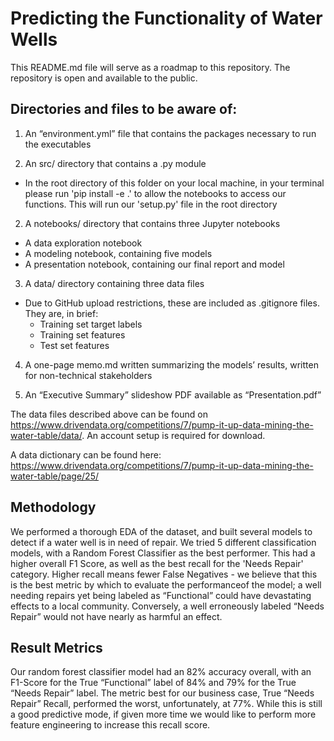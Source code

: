 # Predicting the Functionality of Water Wells

This README.md file will serve as a roadmap to this repository. The repository is open and available to the public.

## Directories and files to be aware of:

1. An “environment.yml” file that contains the packages necessary to run the executables

2. An src/ directory that contains a .py module
  -  In the root directory of this folder on your local machine, in your terminal please run 'pip install -e .'  to allow the notebooks to access our functions. This will run our 'setup.py' file in the root directory

2. A notebooks/ directory that contains three Jupyter notebooks
  - A data exploration notebook
  - A modeling notebook, containing five models
  - A presentation notebook, containing our final report and model 

3. A data/ directory containing three data files
  - Due to GitHub upload restrictions, these are included as .gitignore files. They are, in brief:
    - Training set target labels
    - Training set features
    - Test set features
    
4. A one-page memo.md written summarizing the models’ results, written for non-technical stakeholders

5. An “Executive Summary” slideshow PDF available as “Presentation.pdf”

The data files described above can be found on https://www.drivendata.org/competitions/7/pump-it-up-data-mining-the-water-table/data/​. An account setup is required for download. 

A data dictionary can be found here: https://www.drivendata.org/competitions/7/pump-it-up-data-mining-the-water-table/page/25/

## Methodology

  We performed a thorough EDA of the dataset, and built several models to detect if a water well is in need of repair. We tried 5 different classification models, with a Random Forest Classifier as the best performer. This had a higher overall F1 Score, as well as the best recall for the 'Needs Repair' category. Higher recall means fewer False Negatives - we believe that this is the best metric by which to evaluate the performanceof the model; a well needing repairs yet being labeled as “Functional” could have devastating effects to a local community. Conversely, a well erroneously labeled “Needs Repair” would not have nearly as harmful an effect.

## Result Metrics

  Our random forest classifier model had an 82% accuracy overall, with an F1-Score for the True “Functional” label of 84% and 79% for the True “Needs Repair” label. The metric best for our business case, True “Needs Repair” Recall, performed the worst, unfortunately, at 77%. While this is still a good predictive mode, if given more time we would like to perform more feature engineering to increase this recall score.
